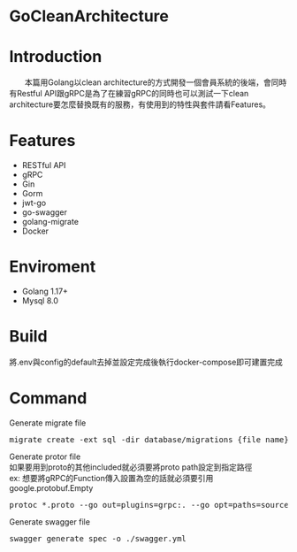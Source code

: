 # GoCleanArchitecture
# Introduction 
&emsp;&emsp;本篇用Golang以clean architecture的方式開發一個會員系統的後端，會同時有Restful API跟gRPC是為了在練習gRPC的同時也可以測試一下clean architecture要怎麼替換既有的服務，有使用到的特性與套件請看Features。

# Features    
* RESTful API
* gRPC
* Gin
* Gorm
* jwt-go
* go-swagger
* golang-migrate
* Docker 

# Enviroment
* Golang 1.17+
* Mysql 8.0  

# Build
將.env與config的default去掉並設定完成後執行docker-compose即可建置完成

# Command
Generate migrate file
<div><pre>migrate create -ext sql -dir database/migrations {file_name}
</pre></div>

Generate protor file<br>
如果要用到proto的其他included就必須要將proto path設定到指定路徑<br>
ex: 想要將gRPC的Function傳入設置為空的話就必須要引用google.protobuf.Empty
<div><pre>protoc *.proto --go_out=plugins=grpc:. --go_opt=paths=source_relative --proto_path={proto_included_path}/include/ --proto_path=.
</pre></div>

Generate swagger file<br>
<div><pre>swagger generate spec -o ./swagger.yml</pre></div>
